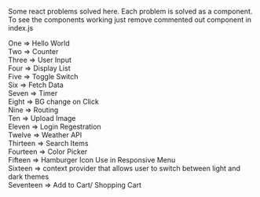 Some react problems solved here.
Each problem is solved as a component.
To see the components working just remove commented out component in index.js

One => Hello World  
Two => Counter  
Three => User Input  
Four => Display List  
Five => Toggle Switch  
Six => Fetch Data  
Seven => Timer  
Eight => BG change on Click  
Nine => Routing  
Ten => Upload Image  
Eleven => Login Regestration  
Twelve => Weather API  
Thirteen => Search Items  
Fourteen => Color Picker  
Fifteen => Hamburger Icon Use in Responsive Menu  
Sixteen => context provider that allows user to switch between light and dark themes  
Seventeen => Add to Cart/ Shopping Cart  
